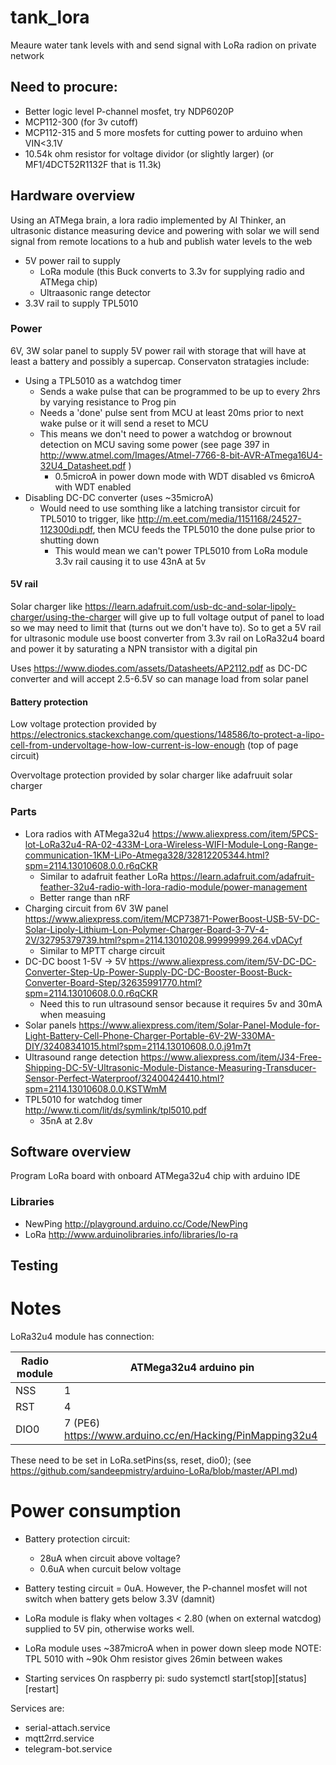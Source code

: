 # tank_lora
Meaure water tank levels with and send signal with LoRa radion on private network

## Need to procure:
* Better logic level P-channel mosfet, try NDP6020P
* MCP112-300 (for 3v cutoff)
* MCP112-315 and 5 more mosfets for cutting power to arduino when VIN<3.1V
* 10.54k ohm resistor for voltage dividor (or slightly larger) (or MF1/4DCT52R1132F that is 11.3k)

## Hardware overview
Using an ATMega brain, a lora radio implemented by AI Thinker, an ultrasonic distance measuring device and powering with solar we will send signal from remote locations to a hub and publish water levels to the web
* 5V power rail to supply
   * LoRa module (this Buck converts to 3.3v for supplying radio and ATMega chip)
   * Ultraasonic range detector
 * 3.3V rail to supply TPL5010

### Power
6V, 3W solar panel to supply 5V power rail with storage that will have at least a battery and possibly a supercap. Conservaton stratagies include:
* Using a TPL5010 as a watchdog timer
   * Sends a wake pulse that can be programmed to be up to every 2hrs by varying resistance to Prog pin
   * Needs a 'done' pulse sent from MCU at least 20ms prior to next wake pulse or it will send a reset to MCU
   * This means we don't need to power a watchdog or brownout detection on MCU saving some power (see page 397 in http://www.atmel.com/Images/Atmel-7766-8-bit-AVR-ATmega16U4-32U4_Datasheet.pdf )
      * 0.5microA in power down mode with WDT disabled vs 6microA with WDT enabled
* Disabling DC-DC converter (uses ~35microA)
   *  Would need to use somthing like a latching transistor circuit for TPL5010 to trigger, like http://m.eet.com/media/1151168/24527-112300di.pdf, then MCU feeds the TPL5010 the done pulse prior to shutting down
      * This would mean we can't power TPL5010 from LoRa module 3.3v rail causing it to use 43nA at 5v

#### 5V rail
Solar charger like https://learn.adafruit.com/usb-dc-and-solar-lipoly-charger/using-the-charger will give up to full voltage output of panel to load so we may need to limit that (turns out we don't have to). So to get a  5V rail for ultrasonic module use boost converter from 3.3v rail on LoRa32u4 board and power it by saturating a NPN transistor with a digital pin

Uses https://www.diodes.com/assets/Datasheets/AP2112.pdf as DC-DC converter and will accept 2.5-6.5V so can manage load from solar panel

#### Battery protection
Low voltage protection provided by https://electronics.stackexchange.com/questions/148586/to-protect-a-lipo-cell-from-undervoltage-how-low-current-is-low-enough (top of page circuit)

Overvoltage protection provided by solar charger like adafruuit solar charger

### Parts
* Lora radios with ATMega32u4 https://www.aliexpress.com/item/5PCS-lot-LoRa32u4-RA-02-433M-Lora-Wireless-WIFI-Module-Long-Range-communication-1KM-LiPo-Atmega328/32812205344.html?spm=2114.13010608.0.0.r6qCKR
   * Similar to adafruit feather LoRa https://learn.adafruit.com/adafruit-feather-32u4-radio-with-lora-radio-module/power-management
   * Better range than nRF
* Charging circuit from 6V 3W panel https://www.aliexpress.com/item/MCP73871-PowerBoost-USB-5V-DC-Solar-Lipoly-Lithium-Lon-Polymer-Charger-Board-3-7V-4-2V/32795379739.html?spm=2114.13010208.99999999.264.vDACyf
   * Similar to MPTT charge circuit
* DC-DC boost 1-5V -> 5V https://www.aliexpress.com/item/5V-DC-DC-Converter-Step-Up-Power-Supply-DC-DC-Booster-Boost-Buck-Converter-Board-Step/32635991770.html?spm=2114.13010608.0.0.r6qCKR
   * Need this to run ultrasound sensor because it requires 5v and 30mA when measuing
* Solar panels https://www.aliexpress.com/item/Solar-Panel-Module-for-Light-Battery-Cell-Phone-Charger-Portable-6V-2W-330MA-DIY/32408341015.html?spm=2114.13010608.0.0.j91m7t
* Ultrasound range detection https://www.aliexpress.com/item/J34-Free-Shipping-DC-5V-Ultrasonic-Module-Distance-Measuring-Transducer-Sensor-Perfect-Waterproof/32400424410.html?spm=2114.13010608.0.0.KSTWmM
* TPL5010 for watchdog timer http://www.ti.com/lit/ds/symlink/tpl5010.pdf
   * 35nA at 2.8v

## Software overview

Program LoRa board with onboard ATMega32u4 chip with arduino IDE

### Libraries
* NewPing http://playground.arduino.cc/Code/NewPing
* LoRa http://www.arduinolibraries.info/libraries/lo-ra

## Testing

# Notes
LoRa32u4 module has connection:

Radio module | ATMega32u4 arduino pin
--- | ---
NSS |   1
RST |   4
DIO0 | 7 (PE6) https://www.arduino.cc/en/Hacking/PinMapping32u4  

These need to be set in LoRa.setPins(ss, reset, dio0); (see https://github.com/sandeepmistry/arduino-LoRa/blob/master/API.md)

# Power consumption
* Battery protection circuit:
   * 28uA when circuit above voltage?
   * 0.6uA when curcuit below voltage
* Battery testing circuit = 0uA. However, the P-channel mosfet will not switch when battery gets below 3.3V (damnit)
* LoRa module is flaky when voltages < 2.80 (when on external watcdog) supplied to 5V pin, otherwise works well.
* LoRa module uses ~387microA when in power down sleep mode
NOTE: TPL 5010 with ~90k Ohm resistor gives 26min between wakes

* Starting services
 On raspberry pi: sudo systemctl start[stop][status][restart] <service name>

Services are:
* serial-attach.service
* mqtt2rrd.service
* telegram-bot.service

